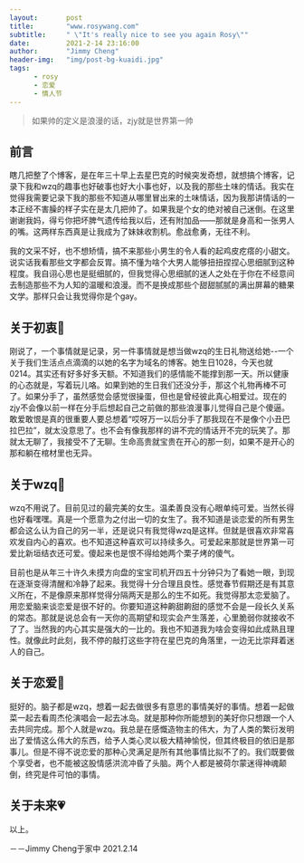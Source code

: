 ```yaml
---
layout:       post
title:        "www.rosywang.com"
subtitle:     " \"It's really nice to see you again Rosy\""
date:         2021-2-14 23:16:00
author:       "Jimmy Cheng"
header-img:   "img/post-bg-kuaidi.jpg"
tags:
      - rosy
      - 恋爱
      - 情人节
---
```


>如果帅的定义是浪漫的话，zjy就是世界第一帅

## 前言

瞎几把整了个博客，是在年三十早上去星巴克的时候突发奇想，就想搞个博客，记录下我和wzq的趣事也好破事也好大小事也好，以及我的那些土味的情话。我实在觉得我需要记录下我的那些不知道从哪里冒出来的土味情话，因为我那讲情话的一本正经不害臊的样子实在是太几把帅了。如果我是个女的绝对被自己迷倒。在这里谢谢我妈，得亏你把坏脾气遗传给我以后，还有附加品——那就是身高和一张男人的嘴。这两样东西真是让我成为了妹妹收割机。愈战愈勇，无往不利。

我的文采不好，也不想矫情，搞不来那些小男生的令人看的起鸡皮疙瘩的小甜文。说实话我看那些文字都会反胃。搞不懂为啥个大男人能够扭扭捏捏心思细腻到这种程度。我自诩心思也是挺细腻的，但我觉得心思细腻的迷人之处在于你在不经意间去制造那些不为人知的温暖和浪漫。而不是换成那些个甜甜腻腻的满出屏幕的糖果文学。那样只会让我觉得你是个gay。


## 关于初衷🌛

刚说了，一个事情就是记录，另一件事情就是想当做wzq的生日礼物送给她--一个关于我们生活点点滴滴的以她的名字为域名的博客。她生日1028，今天也就0214。其实还有好多好多天额。不知道我们的感情能不能撑到那一天。所以健康的心态就是，写着玩儿咯。如果到她的生日我们还没分手，那这个礼物再棒不可了。如果分手了，虽然感觉会感觉很操蛋，但也是曾经彼此真心相爱过。现在的zjy不会像以前一样在分手后想起自己之前做的那些浪漫事儿觉得自己是个傻逼。敢爱敢恨是真的很重要人要总想着“哎呀万一以后分手了那我现在不是像个小丑巴拉巴拉”，就太没意思了。也不会有像我那样的讲不完的情话开不完的玩笑了。那就太无聊了，我接受不了无聊。生命高贵就宝贵在开心的那一刻，如果不是开心的那和躺在棺材里也无异。


## 关于wzq🐶

wzq不用说了。目前见过的最完美的女生。温柔善良没有心眼单纯可爱。当然长得也好看嘿嘿。真是一个愿意为之付出一切的女生了。我不知道是谈恋爱的所有男生都会这么认为自己的另一半，还是说只有我觉得wzq是这样。但就是很喜欢非常喜欢发自内心的喜欢。也不知道这种喜欢可以持续多久。可爱起来那就是世界第一可爱比新垣结衣还可爱。傻起来也是恨不得给她两个栗子烤的傻气。

目前也是从年三十许久未摸方向盘的宝宝司机开四五十分钟只为了看她一眼，到现在逐渐变得清醒和冷静了起来。我觉得十分合理且良性。感觉春节假期还是有其意义所在，不是像原来那样觉得分隔两天是那么的生不如死。我觉得那太恋爱脑了。用恋爱脑来谈恋爱是很不好的。你要知道这种齁甜齁甜的感觉不会是一段长久关系的常态。那就是说总会有一天你的高期望和现实会产生落差，心里脆弱你就接收不了了。当然我的内心其实是强大的一比的。我也不知道我为啥会变得如此成熟且理性。就像此时此刻，我不停的敲打这些字符在星巴克的角落里，一边无比崇拜着迷人的自己。


## 关于恋爱🌹

挺好的。脑子都是wzq，想着一起去做很多有意思的事情美好的事情。想着一起做菜一起去看周杰伦演唱会一起去冰岛。就是那种你所能想到的美好你只想跟一个人去共同完成。那个人就是wzq。我总是在感慨造物主的伟大，为了人类的繁衍发明出了爱情这么伟大的东西，给予人类心灵以极大精神愉悦，但其终极目的依旧是那事儿。但是不得不说恋爱的那种心灵满足是所有其他事情比拟不了的。我们既要做个享受者，也不能被这股情感洪流冲昏了头脑。两个人都是被荷尔蒙迷得神魂颠倒，终究是件可怕的事情。

## 关于未来💗


以上。

  －－Jimmy Cheng于家中 2021.2.14